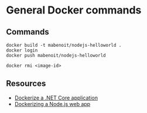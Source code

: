 # General Docker commands

## Commands

```
docker build -t mabenoit/nodejs-helloworld .
docker login
docker push mabenoit/nodejs-helloworld

docker rmi <image-id>
```

## Resources

- [Dockerize a .NET Core application](https://docs.docker.com/engine/examples/dotnetcore/)
- [Dockerizing a Node.js web app](https://nodejs.org/docs/guides/nodejs-docker-webapp/)